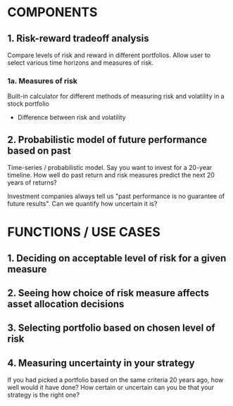 # COMPONENTS

## 1. Risk-reward tradeoff analysis

Compare levels of risk and reward in different portfolios. Allow user to select various time horizons and measures of risk.

### 1a. Measures of risk

Built-in calculator for different methods of measuring risk and volatility in a stock portfolio
- Difference between risk and volatility

## 2. Probabilistic model of future performance based on past

Time-series / probabilistic model. Say you want to invest for a 20-year timeline. How well do past return and risk measures predict the next 20 years of returns?

Investment companies always tell us "past performance is no guarantee of future results". Can we quantify how uncertain it is?

# FUNCTIONS / USE CASES

## 1. Deciding on acceptable level of risk for a given measure

## 2. Seeing how choice of risk measure affects asset allocation decisions

## 3. Selecting portfolio based on chosen level of risk

## 4. Measuring uncertainty in your strategy

If you had picked a portfolio based on the same criteria 20 years ago, how well would it have done? How certain or uncertain can you be that your strategy is the right one?